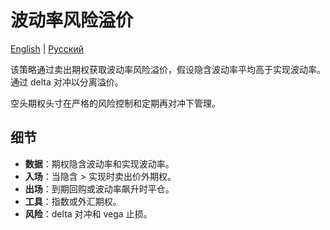 # 波动率风险溢价
[English](README.md) | [Русский](README_ru.md)

该策略通过卖出期权获取波动率风险溢价，假设隐含波动率平均高于实现波动率。通过 delta 对冲以分离溢价。

空头期权头寸在严格的风险控制和定期再对冲下管理。

## 细节

- **数据**：期权隐含波动率和实现波动率。
- **入场**：当隐含 > 实现时卖出价外期权。
- **出场**：到期回购或波动率飙升时平仓。
- **工具**：指数或外汇期权。
- **风险**：delta 对冲和 vega 止损。

